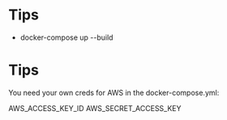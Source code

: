 # Tips

- docker-compose up --build

# Tips

You need your own creds for AWS in the docker-compose.yml:

AWS_ACCESS_KEY_ID
AWS_SECRET_ACCESS_KEY



